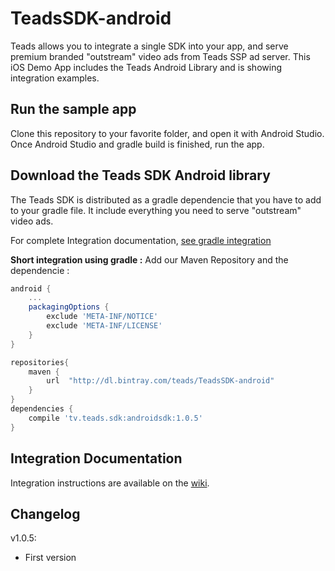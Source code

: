 # TeadsSDK-android

Teads allows you to integrate a single SDK into your app, and serve premium branded "outstream" video ads from Teads SSP ad server. This iOS Demo App includes the Teads Android Library and is showing integration examples.

## Run the sample app
Clone this repository to your favorite folder, and open it with Android Studio. Once Android Studio and gradle build is finished, run the app.

## Download the Teads SDK Android library

The Teads SDK is distributed as a gradle dependencie that you have to add to your gradle file. It include everything you need to serve "outstream" video ads.

For complete Integration documentation, [see gradle integration](https://github.com/teads/TeadsSDK-android/wiki/Integration-gradle)

**Short integration using gradle :**
Add our Maven Repository and the dependencie : 
```groovy
android {
    ...
    packagingOptions {
        exclude 'META-INF/NOTICE'
        exclude 'META-INF/LICENSE'
    }
}

repositories{
    maven {
        url  "http://dl.bintray.com/teads/TeadsSDK-android"
    }
}
dependencies {
    compile 'tv.teads.sdk:androidsdk:1.0.5'
}
```


## Integration Documentation
Integration instructions are available on the [wiki](https://github.com/teads/TeadsSDK-android/wiki).

## Changelog
v1.0.5:
- First version